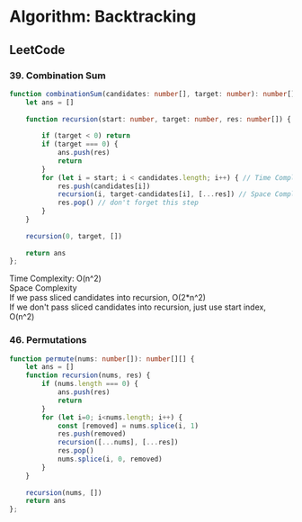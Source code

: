 # Algorithm: Backtracking 



## LeetCode 
### 39. Combination Sum
```ts 
function combinationSum(candidates: number[], target: number): number[][] {
    let ans = []
    
    function recursion(start: number, target: number, res: number[]) { // Time Complexity n 
        
        if (target < 0) return 
        if (target === 0) {
            ans.push(res)
            return 
        }
        for (let i = start; i < candidates.length; i++) { // Time Complexity n 
            res.push(candidates[i])
            recursion(i, target-candidates[i], [...res]) // Space Complexity n
            res.pop() // don't forget this step 
        }
    }
    
    recursion(0, target, [])
    
    return ans 
};
```
Time Complexity: O(n^2)  
Space Complexity  
If we pass sliced candidates into recursion, O(2*n^2)   
If we don't pass sliced candidates into recursion, just use start index, O(n^2)   

### 46. Permutations
```ts
function permute(nums: number[]): number[][] {
    let ans = []
    function recursion(nums, res) {
        if (nums.length === 0) {
            ans.push(res)
            return 
        }
        for (let i=0; i<nums.length; i++) {
            const [removed] = nums.splice(i, 1)
            res.push(removed)
            recursion([...nums], [...res])
            res.pop()
            nums.splice(i, 0, removed)
        }
    }
    
    recursion(nums, [])
    return ans 
};
```

